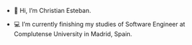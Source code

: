 - 👋 Hi, I’m Christian Esteban.

- 💻 I’m currently finishing my studies of Software Engineer at Complutense University in Madrid, Spain.
